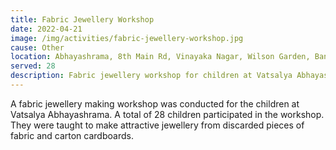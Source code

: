 ```yaml
---
title: Fabric Jewellery Workshop
date: 2022-04-21
image: /img/activities/fabric-jewellery-workshop.jpg
cause: Other
location: Abhayashrama, 8th Main Rd, Vinayaka Nagar, Wilson Garden, Bangalore, Karnataka 560027
served: 28
description: Fabric jewellery workshop for children at Vatsalya Abhayashrama
---
```


A fabric jewellery making workshop was conducted for the children at Vatsalya Abhayashrama. A total of 28 children participated in the workshop. They were taught to make attractive jewellery from discarded pieces of fabric and carton cardboards.
